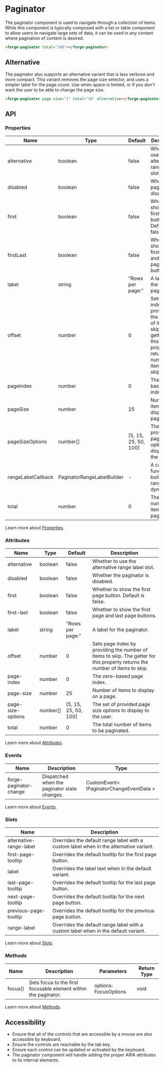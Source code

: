 # Paginator

The paginator component is used to navigate through a collection of items. While this component is typically composed with a list or table component to allow users to navigate large sets of data, it can be used in any context where pagination of content is desired.

```html
<forge-paginator total="100"></forge-paginator>
```

## Alternative

The paginator also supports an alternative variant that is less verbose and more compact. This variant removes the page size selector, and uses a simpler label for the page count. Use when space is limited, or if you don't want the user to be able to change the page size.

```html
<forge-paginator page-size="1" total="10" alternative></forge-paginator>
```

## API

### Properties

| Name | Type | Default | Description |
|------|------|---------|-------------|
| alternative | boolean | false | Whether to use the alternative range label slot. |
| disabled | boolean | false | Whether the paginator is disabled. |
| first | boolean | false | Whether to show the first page button. Default is false. |
| firstLast | boolean | false | Whether to show the first page and last page buttons. |
| label | string | "Rows per page:" | A label for the paginator. |
| offset | number | 0 | Sets page index by providing the number of items to skip. The getter for this property returns the number of items to skip. |
| pageIndex | number | 0 | The zero-based page index. |
| pageSize | number | 25 | Number of items to display on a page. |
| pageSizeOptions | number[] | [5, 15, 25, 50, 100] | The set of provided page size options to display to the user. |
| rangeLabelCallback | PaginatorRangeLabelBuilder | - | A callback function to build the range label dynamically. |
| total | number | 0 | The total number of items to be paginated. |

Learn more about [Properties](#).

### Attributes

| Name | Type | Default | Description |
|------|------|---------|-------------|
| alternative | boolean | false | Whether to use the alternative range label slot. |
| disabled | boolean | false | Whether the paginator is disabled. |
| first | boolean | false | Whether to show the first page button. Default is false. |
| first-last | boolean | false | Whether to show the first page and last page buttons. |
| label | string | "Rows per page:" | A label for the paginator. |
| offset | number | 0 | Sets page index by providing the number of items to skip. The getter for this property returns the number of items to skip. |
| page-index | number | 0 | The zero-based page index. |
| page-size | number | 25 | Number of items to display on a page. |
| page-size-options | number[] | [5, 15, 25, 50, 100] | The set of provided page size options to display to the user. |
| total | number | 0 | The total number of items to be paginated. |

Learn more about [Attributes](#).

### Events

| Name | Description | Type |
|------|-------------|------|
| forge-paginator-change | Dispatched when the paginator state changes. | CustomEvent< IPaginatorChangeEventData > |

Learn more about [Events](#).

### Slots

| Name | Description |
|------|-------------|
| alternative-range-label | Overrides the default range label with a custom label when in the alternative variant. |
| first-page-tooltip | Overrides the default tooltip for the first page button. |
| label | Overrides the label text when in the default variant. |
| last-page-tooltip | Overrides the default tooltip for the last page button. |
| next-page-tooltip | Overrides the default tooltip for the next page button. |
| previous-page-tooltip | Overrides the default tooltip for the previous page button. |
| range-label | Overrides the default range label with a custom label when in the default variant. |

Learn more about [Slots](#).

### Methods

| Name | Description | Parameters | Return Type |
|------|-------------|------------|-------------|
| focus() | Sets focus to the first focusable element within the paginator. | options: FocusOptions | void |

Learn more about [Methods](#).

## Accessibility

- Ensure that all of the controls that are accessible by a mouse are also accessible by keyboard.
- Ensure the controls are reachable by the tab key.
- Ensure each control can be updated or activated by the keyboard.
- The paginator component will handle adding the proper ARIA attributes to its internal elements.
